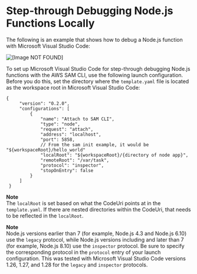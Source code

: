 # Step\-through Debugging Node\.js Functions Locally<a name="serverless-sam-cli-using-debugging-nodejs"></a>

The following is an example that shows how to debug a Node\.js function with Microsoft Visual Studio Code:

![\[Image NOT FOUND\]](http://docs.aws.amazon.com/serverless-application-model/latest/developerguide/images/sam-debug.gif)

To set up Microsoft Visual Studio Code for step\-through debugging Node\.js functions with the AWS SAM CLI, use the following launch configuration\. Before you do this, set the directory where the `template.yaml` file is located as the workspace root in Microsoft Visual Studio Code:

```
{
     "version": "0.2.0",
     "configurations": [
         {
             "name": "Attach to SAM CLI",
             "type": "node",
             "request": "attach",
             "address": "localhost",
             "port": 5858,
             // From the sam init example, it would be "${workspaceRoot}/hello_world"
             "localRoot": "${workspaceRoot}/{directory of node app}",
             "remoteRoot": "/var/task",
             "protocol": "inspector",
             "stopOnEntry": false
         }
     ]
 }
```

**Note**  
The `localRoot` is set based on what the CodeUri points at in the `template.yaml`\. If there are nested directories within the CodeUri, that needs to be reflected in the `localRoot`\.

**Note**  
Node\.js versions earlier than 7 \(for example, Node\.js 4\.3 and Node\.js 6\.10\) use the `legacy` protocol, while Node\.js versions including and later than 7 \(for example, Node\.js 8\.10\) use the `inspector` protocol\. Be sure to specify the corresponding protocol in the `protocol` entry of your launch configuration\. This was tested with Microsoft Visual Studio Code versions 1\.26, 1\.27, and 1\.28 for the `legacy` and `inspector` protocols\.